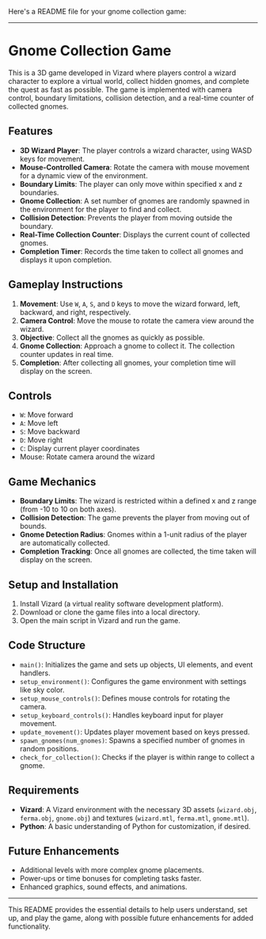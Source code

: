 Here's a README file for your gnome collection game:

---

# Gnome Collection Game

This is a 3D game developed in Vizard where players control a wizard character to explore a virtual world, collect hidden gnomes, and complete the quest as fast as possible. The game is implemented with camera control, boundary limitations, collision detection, and a real-time counter of collected gnomes.

## Features

- **3D Wizard Player**: The player controls a wizard character, using WASD keys for movement.
- **Mouse-Controlled Camera**: Rotate the camera with mouse movement for a dynamic view of the environment.
- **Boundary Limits**: The player can only move within specified x and z boundaries.
- **Gnome Collection**: A set number of gnomes are randomly spawned in the environment for the player to find and collect.
- **Collision Detection**: Prevents the player from moving outside the boundary.
- **Real-Time Collection Counter**: Displays the current count of collected gnomes.
- **Completion Timer**: Records the time taken to collect all gnomes and displays it upon completion.

## Gameplay Instructions

1. **Movement**: Use `W`, `A`, `S`, and `D` keys to move the wizard forward, left, backward, and right, respectively.
2. **Camera Control**: Move the mouse to rotate the camera view around the wizard.
3. **Objective**: Collect all the gnomes as quickly as possible.
4. **Gnome Collection**: Approach a gnome to collect it. The collection counter updates in real time.
5. **Completion**: After collecting all gnomes, your completion time will display on the screen.

## Controls

- `W`: Move forward
- `A`: Move left
- `S`: Move backward
- `D`: Move right
- `C`: Display current player coordinates
- Mouse: Rotate camera around the wizard

## Game Mechanics

- **Boundary Limits**: The wizard is restricted within a defined x and z range (from -10 to 10 on both axes).
- **Collision Detection**: The game prevents the player from moving out of bounds.
- **Gnome Detection Radius**: Gnomes within a 1-unit radius of the player are automatically collected.
- **Completion Tracking**: Once all gnomes are collected, the time taken will display on the screen.

## Setup and Installation

1. Install Vizard (a virtual reality software development platform).
2. Download or clone the game files into a local directory.
3. Open the main script in Vizard and run the game.

## Code Structure

- `main()`: Initializes the game and sets up objects, UI elements, and event handlers.
- `setup_environment()`: Configures the game environment with settings like sky color.
- `setup_mouse_controls()`: Defines mouse controls for rotating the camera.
- `setup_keyboard_controls()`: Handles keyboard input for player movement.
- `update_movement()`: Updates player movement based on keys pressed.
- `spawn_gnomes(num_gnomes)`: Spawns a specified number of gnomes in random positions.
- `check_for_collection()`: Checks if the player is within range to collect a gnome.

## Requirements

- **Vizard**: A Vizard environment with the necessary 3D assets (`wizard.obj`, `ferma.obj`, `gnome.obj`) and textures (`wizard.mtl`, `ferma.mtl`, `gnome.mtl`).
- **Python**: A basic understanding of Python for customization, if desired.

## Future Enhancements

- Additional levels with more complex gnome placements.
- Power-ups or time bonuses for completing tasks faster.
- Enhanced graphics, sound effects, and animations.

---

This README provides the essential details to help users understand, set up, and play the game, along with possible future enhancements for added functionality.